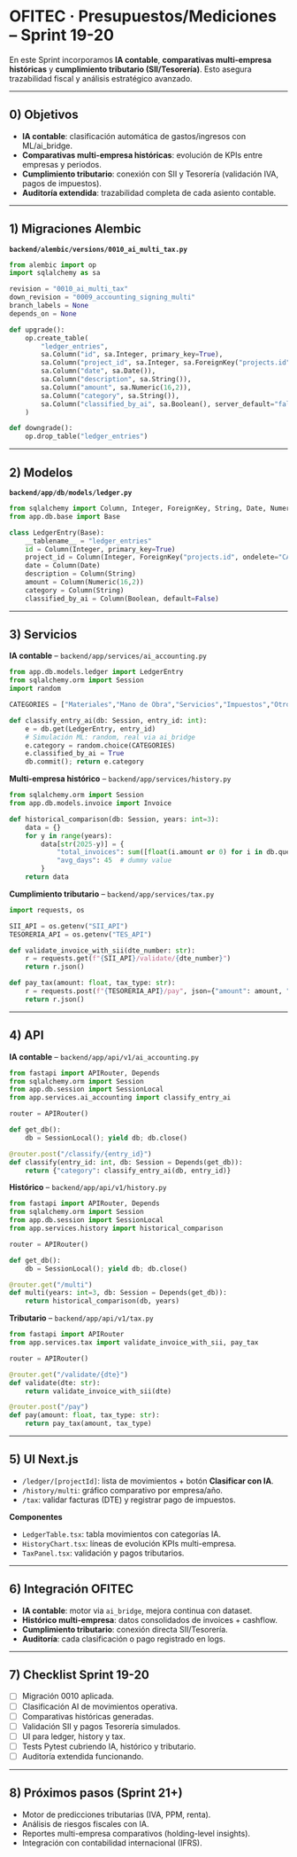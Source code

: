 # OFITEC · Presupuestos/Mediciones – Sprint 19-20

En este Sprint incorporamos **IA contable**, **comparativas multi-empresa históricas** y **cumplimiento tributario (SII/Tesorería)**. Esto asegura trazabilidad fiscal y análisis estratégico avanzado.

---

## 0) Objetivos
- **IA contable**: clasificación automática de gastos/ingresos con ML/ai_bridge.
- **Comparativas multi-empresa históricas**: evolución de KPIs entre empresas y periodos.
- **Cumplimiento tributario**: conexión con SII y Tesorería (validación IVA, pagos de impuestos).
- **Auditoría extendida**: trazabilidad completa de cada asiento contable.

---

## 1) Migraciones Alembic
**`backend/alembic/versions/0010_ai_multi_tax.py`**
```python
from alembic import op
import sqlalchemy as sa

revision = "0010_ai_multi_tax"
down_revision = "0009_accounting_signing_multi"
branch_labels = None
depends_on = None

def upgrade():
    op.create_table(
        "ledger_entries",
        sa.Column("id", sa.Integer, primary_key=True),
        sa.Column("project_id", sa.Integer, sa.ForeignKey("projects.id", ondelete="CASCADE")),
        sa.Column("date", sa.Date()),
        sa.Column("description", sa.String()),
        sa.Column("amount", sa.Numeric(16,2)),
        sa.Column("category", sa.String()),
        sa.Column("classified_by_ai", sa.Boolean(), server_default="false"),
    )

def downgrade():
    op.drop_table("ledger_entries")
```

---

## 2) Modelos
**`backend/app/db/models/ledger.py`**
```python
from sqlalchemy import Column, Integer, ForeignKey, String, Date, Numeric, Boolean
from app.db.base import Base

class LedgerEntry(Base):
    __tablename__ = "ledger_entries"
    id = Column(Integer, primary_key=True)
    project_id = Column(Integer, ForeignKey("projects.id", ondelete="CASCADE"))
    date = Column(Date)
    description = Column(String)
    amount = Column(Numeric(16,2))
    category = Column(String)
    classified_by_ai = Column(Boolean, default=False)
```

---

## 3) Servicios
**IA contable** – `backend/app/services/ai_accounting.py`
```python
from app.db.models.ledger import LedgerEntry
from sqlalchemy.orm import Session
import random

CATEGORIES = ["Materiales","Mano de Obra","Servicios","Impuestos","Otros"]

def classify_entry_ai(db: Session, entry_id: int):
    e = db.get(LedgerEntry, entry_id)
    # Simulación ML: random, real via ai_bridge
    e.category = random.choice(CATEGORIES)
    e.classified_by_ai = True
    db.commit(); return e.category
```

**Multi-empresa histórico** – `backend/app/services/history.py`
```python
from sqlalchemy.orm import Session
from app.db.models.invoice import Invoice

def historical_comparison(db: Session, years: int=3):
    data = {}
    for y in range(years):
        data[str(2025-y)] = {
            "total_invoices": sum([float(i.amount or 0) for i in db.query(Invoice).all()]),
            "avg_days": 45  # dummy value
        }
    return data
```

**Cumplimiento tributario** – `backend/app/services/tax.py`
```python
import requests, os

SII_API = os.getenv("SII_API")
TESORERIA_API = os.getenv("TES_API")

def validate_invoice_with_sii(dte_number: str):
    r = requests.get(f"{SII_API}/validate/{dte_number}")
    return r.json()

def pay_tax(amount: float, tax_type: str):
    r = requests.post(f"{TESORERIA_API}/pay", json={"amount": amount, "type": tax_type})
    return r.json()
```

---

## 4) API
**IA contable** – `backend/app/api/v1/ai_accounting.py`
```python
from fastapi import APIRouter, Depends
from sqlalchemy.orm import Session
from app.db.session import SessionLocal
from app.services.ai_accounting import classify_entry_ai

router = APIRouter()

def get_db():
    db = SessionLocal(); yield db; db.close()

@router.post("/classify/{entry_id}")
def classify(entry_id: int, db: Session = Depends(get_db)):
    return {"category": classify_entry_ai(db, entry_id)}
```

**Histórico** – `backend/app/api/v1/history.py`
```python
from fastapi import APIRouter, Depends
from sqlalchemy.orm import Session
from app.db.session import SessionLocal
from app.services.history import historical_comparison

router = APIRouter()

def get_db():
    db = SessionLocal(); yield db; db.close()

@router.get("/multi")
def multi(years: int=3, db: Session = Depends(get_db)):
    return historical_comparison(db, years)
```

**Tributario** – `backend/app/api/v1/tax.py`
```python
from fastapi import APIRouter
from app.services.tax import validate_invoice_with_sii, pay_tax

router = APIRouter()

@router.get("/validate/{dte}")
def validate(dte: str):
    return validate_invoice_with_sii(dte)

@router.post("/pay")
def pay(amount: float, tax_type: str):
    return pay_tax(amount, tax_type)
```

---

## 5) UI Next.js
- `/ledger/[projectId]`: lista de movimientos + botón **Clasificar con IA**.
- `/history/multi`: gráfico comparativo por empresa/año.
- `/tax`: validar facturas (DTE) y registrar pago de impuestos.

**Componentes**
- `LedgerTable.tsx`: tabla movimientos con categorías IA.
- `HistoryChart.tsx`: líneas de evolución KPIs multi-empresa.
- `TaxPanel.tsx`: validación y pagos tributarios.

---

## 6) Integración OFITEC
- **IA contable**: motor via `ai_bridge`, mejora continua con dataset.
- **Histórico multi-empresa**: datos consolidados de invoices + cashflow.
- **Cumplimiento tributario**: conexión directa SII/Tesorería.
- **Auditoría**: cada clasificación o pago registrado en logs.

---

## 7) Checklist Sprint 19-20
- [ ] Migración 0010 aplicada.
- [ ] Clasificación AI de movimientos operativa.
- [ ] Comparativas históricas generadas.
- [ ] Validación SII y pagos Tesorería simulados.
- [ ] UI para ledger, history y tax.
- [ ] Tests Pytest cubriendo IA, histórico y tributario.
- [ ] Auditoría extendida funcionando.

---

## 8) Próximos pasos (Sprint 21+)
- Motor de predicciones tributarias (IVA, PPM, renta).
- Análisis de riesgos fiscales con IA.
- Reportes multi-empresa comparativos (holding-level insights).
- Integración con contabilidad internacional (IFRS).

